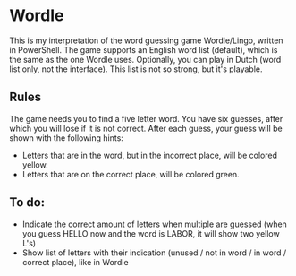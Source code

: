 # Wordle
This is my interpretation of the word guessing game Wordle/Lingo, written in PowerShell.
The game supports an English word list (default), which is the same as the one Wordle uses. Optionally, you can play in Dutch (word list only, not the interface). This list is not so strong, but it's playable.

## Rules
The game needs you to find a five letter word. You have six guesses, after which you will lose if it is not correct.
After each guess, your guess will be shown with the following hints:
- Letters that are in the word, but in the incorrect place, will be colored yellow.
- Letters that are on the correct place, will be colored green.

## To do:
- Indicate the correct amount of letters when multiple are guessed (when you guess HELLO now and the word is LABOR, it will show two yellow L's)
- Show list of letters with their indication (unused / not in word / in word / correct place), like in Wordle

